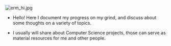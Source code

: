 ---
---
![erm_hi.jpg](/erm_hi.jpg)

- Hello! Here I document my progress on my grind, and discuss about some thoughts on a variety of topics.

- I usually will share about Computer Science projects, those can serve as material resources for me and other people.
